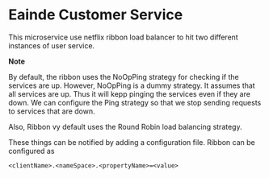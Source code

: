 # Eainde Customer Service
This microservice use netflix ribbon load balancer to hit two different instances of user service. 


**Note**

By default, the ribbon uses the NoOpPing strategy for checking if the services are up. However, NoOpPing is a dummy strategy. It assumes that all services are up. Thus it will kepp pinging the services even if they are down. We can configure the Ping strategy so that we stop sending requests to services that are down.

Also, Ribbon vy default uses the Round Robin load balancing strategy.

These things can be notified by adding a configuration file.
Ribbon can be configured as
```properties
<clientName>.<nameSpace>.<propertyName>=<value>
```